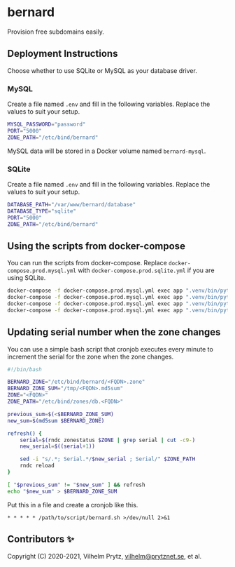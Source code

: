 # bernard

Provision free subdomains easily.

## Deployment Instructions

Choose whether to use SQLite or MySQL as your database driver.

### MySQL

Create a file named `.env` and fill in the following variables. Replace the values to suit your setup.

```bash
MYSQL_PASSWORD="password"
PORT="5000"
ZONE_PATH="/etc/bind/bernard"
```

MySQL data will be stored in a Docker volume named `bernard-mysql`.

### SQLite

Create a file named `.env` and fill in the following variables. Replace the values to suit your setup.

```bash
DATABASE_PATH="/var/www/bernard/database"
DATABASE_TYPE="sqlite"
PORT="5000"
ZONE_PATH="/etc/bind/bernard"
```

## Using the scripts from docker-compose

You can run the scripts from docker-compose. Replace `docker-compose.prod.mysql.yml` with `docker-compose.prod.sqlite.yml` if you are using SQLite.

```bash
docker-compose -f docker-compose.prod.mysql.yml exec app ".venv/bin/python" "scripts/create_zone.py"
docker-compose -f docker-compose.prod.mysql.yml exec app ".venv/bin/python" "scripts/ban_ip.py"
docker-compose -f docker-compose.prod.mysql.yml exec app ".venv/bin/python" "scripts/ban_record.py"
docker-compose -f docker-compose.prod.mysql.yml exec app ".venv/bin/python" "scripts/sync.py"
```

## Updating serial number when the zone changes

You can use a simple bash script that cronjob executes every minute to increment the serial for the zone when the zone changes.

```bash
#!/bin/bash

BERNARD_ZONE="/etc/bind/bernard/<FQDN>.zone"
BERNARD_ZONE_SUM="/tmp/<FQDN>.md5sum"
ZONE="<FQDN>"
ZONE_PATH="/etc/bind/zones/db.<FQDN>"

previous_sum=$(<$BERNARD_ZONE_SUM)
new_sum=$(md5sum $BERNARD_ZONE)

refresh() {
    serial=$(rndc zonestatus $ZONE | grep serial | cut -c9-)
    new_serial=$((serial+1))

    sed -i "s/.*; Serial.*/$new_serial ; Serial/" $ZONE_PATH
    rndc reload
}

[ "$previous_sum" != "$new_sum" ] && refresh
echo "$new_sum" > $BERNARD_ZONE_SUM
```

Put this in a file and create a cronjob like this.

```cron
* * * * * /path/to/script/bernard.sh >/dev/null 2>&1
```

## Contributors ✨

Copyright (C) 2020-2021, Vilhelm Prytz, <vilhelm@prytznet.se>, et al.
